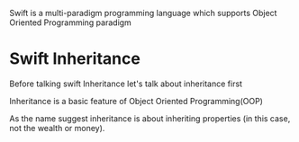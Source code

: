 Swift is a multi-paradigm programming language which supports Object Oriented Programming paradigm

# Swift Inheritance

Before talking swift Inheritance let's talk about inheritance first

Inheritance is a basic feature of Object Oriented Programming(OOP)

As the name suggest inheritance is about inheriting properties (in this case, not the wealth or money).
